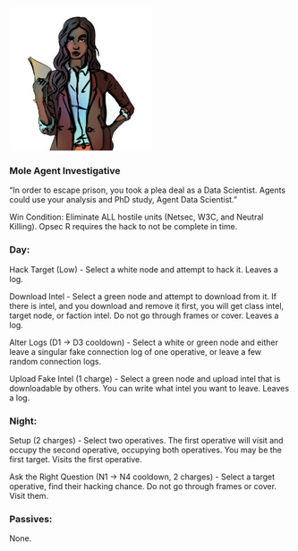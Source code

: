 ![agentdatascientist.png](Images/agentdatascientist.png)

### **Mole Agent Investigative**

“In order to escape prison, you took a plea deal as a Data Scientist. Agents could use your analysis and PhD study, Agent Data Scientist.”

Win Condition: Eliminate ALL hostile units (Netsec, W3C, and Neutral Killing). Opsec R requires the hack to not be complete in time.

### **Day:**

Hack Target (Low) - Select a white node and attempt to hack it. Leaves a log.

Download Intel - Select a green node and attempt to download from it. If there is intel, and you download and remove it first, you will get class intel, target node, or faction intel. Do not go through frames or cover. Leaves a log.

Alter Logs (D1 -> D3 cooldown) - Select a white or green node and either leave a singular fake connection log of one operative, or leave a few random connection logs.

Upload Fake Intel (1 charge) - Select a green node and upload intel that is downloadable by others. You can write what intel you want to leave. Leaves a log.

### **Night:**

Setup (2 charges) - Select two operatives. The first operative will visit and occupy the second operative, occupying both operatives. You may be the first target. Visits the first operative.

Ask the Right Question (N1 -> N4 cooldown, 2 charges) - Select a target operative, find their hacking chance. Do not go through frames or cover. Visit them.

### **Passives:**

None.